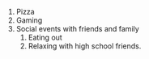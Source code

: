1. Pizza
2. Gaming
3. Social events with friends and family
   1. Eating out
   2. Relaxing with high school friends.
